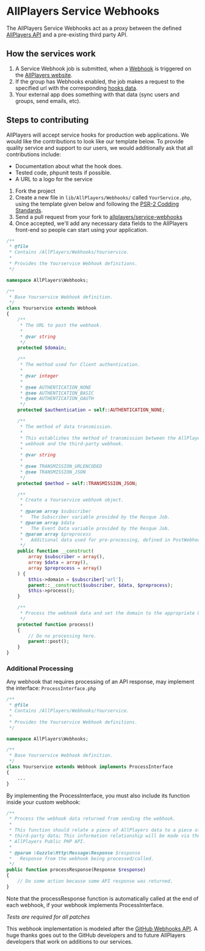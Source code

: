 # AllPlayers Service Webhooks
The AllPlayers Service Webhooks act as a proxy between the defined [AllPlayers API](http://develop.allplayers.com/) and a pre-existing third party API.

## How the services work
1. A Service Webhook job is submitted, when a [Webhook](http://develop.allplayers.com/webhooks.html) is triggered on the [AllPlayers website](https://www.allplayers.com/).
2. If the group has Webhooks enabled, the job makes a request to the specified url with the corresponding [hooks data](#).
3. Your external app does something with that data (sync users and groups, send emails, etc).

## Steps to contributing
AllPlayers will accept service hooks for production web applications. We would like the contributions to look like our template below. To provide quality service and support to our users, we would additionally ask that all contributions include:
   - Documentation about what the hook does.
   - Tested code, phpunit tests if possible.
   - A URL to a logo for the service

1. Fork the project
2. Create a new file in `lib/AllPlayers/Webhooks/` called `YourService.php`, using the template given below and following the [PSR-2 Codding Standards](http://www.php-fig.org/psr/psr-2/).
3. Send a pull request from your fork to [allplayers/service-webhooks](https://github.com/AllPlayers/service-webhooks)
4. Once accepted, we'll add any necessary data fields to the AllPlayers front-end so people can start using your application.

```php
/**
 * @file
 * Contains /AllPlayers/Webhooks/Yourservice.
 *
 * Provides the Yourservice Webhook definitions.
 */

namespace AllPlayers\Webhooks;

/**
 * Base Yourservice Webhook definition.
 */
class Yourservice extends Webhook
{
    /**
     * The URL to post the webhook.
     *
     * @var string
     */
    protected $domain;

    /**
     * The method used for Client authentication.
     *
     * @var integer
     *
     * @see AUTHENTICATION_NONE
     * @see AUTHENTICATION_BASIC
     * @see AUTHENTICATION_OAUTH
     */
    protected $authentication = self::AUTHENTICATION_NONE;

    /**
     * The method of data transmission.
     *
     * This establishes the method of transmission between the AllPlayers
     * webhook and the third-party webhook.
     *
     * @var string
     *
     * @see TRANSMISSION_URLENCODED
     * @see TRANSMISSION_JSON
     */
    protected $method = self::TRANSMISSION_JSON;

    /**
     * Create a Yourservice webhook object.
     *
     * @param array $subscriber
     *   The Subscriber variable provided by the Resque Job.
     * @param array $data
     *   The Event Data variable provided by the Resque Job.
     * @param array $preprocess
     *   Additional data used for pre-processing, defined in PostWebhooks.
     */
    public function __construct(
        array $subscriber = array(),
        array $data = array(),
        array $preprocess = array()
    ) {
        $this->domain = $subscriber['url'];
        parent::__construct($subscriber, $data, $preprocess);
        $this->process();
    }

    /**
     * Process the webhook data and set the domain to the appropriate URL.
     */
    protected function process()
    {
        // Do no processing here.
        parent::post();
    }
}
```

### Additional Processing
Any webhook that requires processing of an API response, may implement the interface: ```ProcessInterface.php```

```php
/**
 * @file
 * Contains /AllPlayers/Webhooks/Yourservice.
 *
 * Provides the Yourservice Webhook definitions.
 */

namespace AllPlayers\Webhooks;

/**
 * Base Yourservice Webhook definition.
 */
class Yourservice extends Webhook implements ProcessInterface
{
    ...
}
```

By implementing the ProcessInterface, you must also include its function inside your custom webhook:

```php
/**
 * Process the webhook data returned from sending the webhook.
 *
 * This function should relate a piece of AllPlayers data to a piece of
 * third-party data; This information relationship will be made via the
 * AllPlayers Public PHP API.
 *
 * @param \Guzzle\Http\Message\Response $response
 *   Response from the webhook being processed/called.
 */
public function processResponse(Response $response)
{
    // Do some action because some API response was returned.
}
```
Note that the processResponse function is automatically called at the end of each webhook, if your webhook implements ProcessInterface.


*Tests are required for all patches*

This webhook implementation is modeled after the [GitHub Webhooks API](http://developer.github.com/webhooks/). A huge thanks goes out to the GitHub developers and to future AllPlayers developers that work on additions to our services.
